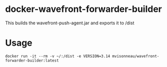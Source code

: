 # docker-wavefront-forwarder-builder

This builds the wavefront-push-agent.jar and exports it to /dist

# Usage

```
docker run -it --rm -v ~/:/dist -e VERSION=3.14 mvisonneau/wavefront-forwarder-builder:latest
```
